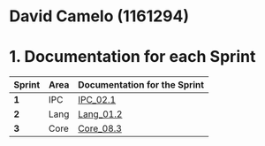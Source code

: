 **David Camelo** (1161294)
===============================

# 1. Documentation for each Sprint


|Sprint  | Area | Documentation for the Sprint |
|--------|------|------------------------------|
| **1**  | IPC  | [IPC_02.1](sp1) |																				
| **2**  | Lang | [Lang_01.2](sp2) |
| **3**  | Core | [Core_08.3](sp3) |																
